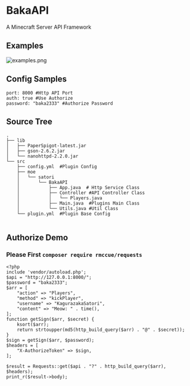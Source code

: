 # BakaAPI
A Minecraft Server API Framework

## Examples

![examples.png](https://i.loli.net/2018/01/15/5a5cc68f30858.png)

## Config Samples
```
port: 8000 #Http API Port
auth: true #Use Authorize
password: "baka2333" #Authorize Password
```

## Source Tree
```
.
├── lib
│   ├── PaperSpigot-latest.jar
│   ├── gson-2.6.2.jar
│   └── nanohttpd-2.2.0.jar
└── src
    ├── config.yml  #Plugin Config
    ├── moe
    │   └── satori
    │       └── BakaAPI
    │           ├── App.java  # Http Service Class
    │           ├── Controller #API Controller Class
    │           │   └── Players.java
    │           ├── Main.java  #Plugins Main Class
    │           └── Utils.java #Util Class
    └── plugin.yml  #Plugin Base Config
    
```

## Authorize Demo
### Please First `composer require rmccue/requests`
```
<?php
include 'vendor/autoload.php';
$api = "http://127.0.0.1:8000/";
$password = "baka2333";
$arr = [
	"action" => "Players",
	"method" => "kickPlayer",
	"username" => "KagurazakaSatori",
	"content" => "Meow: " . time(),
];
function getSign($arr, $secret) {
	ksort($arr);
	return strtoupper(md5(http_build_query($arr) . "@" . $secret));
}
$sign = getSign($arr, $password);
$headers = [
	"X-AuthorizeToken" => $sign,
];

$result = Requests::get($api . "?" . http_build_query($arr), $headers);
print_r($result->body);
```
